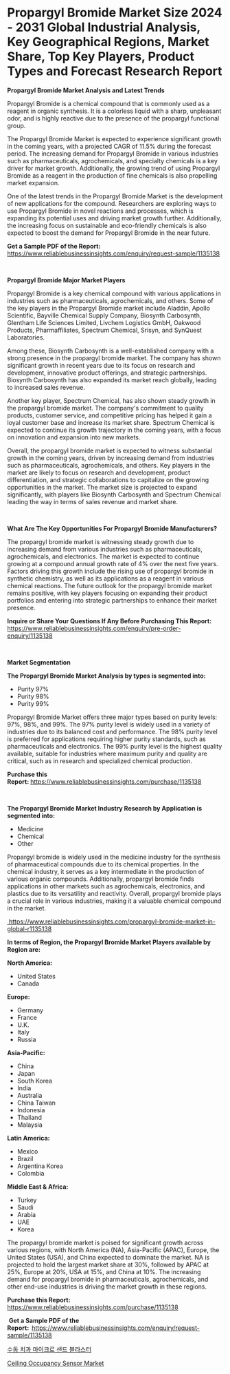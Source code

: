 <p><h1>Propargyl Bromide Market Size 2024 - 2031 Global Industrial Analysis, Key Geographical Regions, Market Share, Top Key Players, Product Types and Forecast Research Report</h1></p><p><strong>Propargyl Bromide Market Analysis and Latest Trends</strong></p>
<p><p>Propargyl Bromide is a chemical compound that is commonly used as a reagent in organic synthesis. It is a colorless liquid with a sharp, unpleasant odor, and is highly reactive due to the presence of the propargyl functional group.</p><p>The Propargyl Bromide Market is expected to experience significant growth in the coming years, with a projected CAGR of 11.5% during the forecast period. The increasing demand for Propargyl Bromide in various industries such as pharmaceuticals, agrochemicals, and specialty chemicals is a key driver for market growth. Additionally, the growing trend of using Propargyl Bromide as a reagent in the production of fine chemicals is also propelling market expansion.</p><p>One of the latest trends in the Propargyl Bromide Market is the development of new applications for the compound. Researchers are exploring ways to use Propargyl Bromide in novel reactions and processes, which is expanding its potential uses and driving market growth further. Additionally, the increasing focus on sustainable and eco-friendly chemicals is also expected to boost the demand for Propargyl Bromide in the near future.</p></p>
<p><strong>Get a Sample PDF of the Report:&nbsp;</strong> <a href="https://www.reliablebusinessinsights.com/enquiry/request-sample/1135138">https://www.reliablebusinessinsights.com/enquiry/request-sample/1135138</a></p>
<p>&nbsp;</p>
<p><strong>Propargyl Bromide Major Market Players</strong></p>
<p><p>Propargyl Bromide is a key chemical compound with various applications in industries such as pharmaceuticals, agrochemicals, and others. Some of the key players in the Propargyl Bromide market include Aladdin, Apollo Scientific, Bayville Chemical Supply Company, Biosynth Carbosynth, Glentham Life Sciences Limited, Livchem Logistics GmbH, Oakwood Products, Pharmaffiliates, Spectrum Chemical, Srisyn, and SynQuest Laboratories.</p><p>Among these, Biosynth Carbosynth is a well-established company with a strong presence in the propargyl bromide market. The company has shown significant growth in recent years due to its focus on research and development, innovative product offerings, and strategic partnerships. Biosynth Carbosynth has also expanded its market reach globally, leading to increased sales revenue.</p><p>Another key player, Spectrum Chemical, has also shown steady growth in the propargyl bromide market. The company's commitment to quality products, customer service, and competitive pricing has helped it gain a loyal customer base and increase its market share. Spectrum Chemical is expected to continue its growth trajectory in the coming years, with a focus on innovation and expansion into new markets.</p><p>Overall, the propargyl bromide market is expected to witness substantial growth in the coming years, driven by increasing demand from industries such as pharmaceuticals, agrochemicals, and others. Key players in the market are likely to focus on research and development, product differentiation, and strategic collaborations to capitalize on the growing opportunities in the market. The market size is projected to expand significantly, with players like Biosynth Carbosynth and Spectrum Chemical leading the way in terms of sales revenue and market share.</p></p>
<p>&nbsp;</p>
<p><strong>What Are The Key Opportunities For Propargyl Bromide Manufacturers?</strong></p>
<p><p>The propargyl bromide market is witnessing steady growth due to increasing demand from various industries such as pharmaceuticals, agrochemicals, and electronics. The market is expected to continue growing at a compound annual growth rate of 4% over the next five years. Factors driving this growth include the rising use of propargyl bromide in synthetic chemistry, as well as its applications as a reagent in various chemical reactions. The future outlook for the propargyl bromide market remains positive, with key players focusing on expanding their product portfolios and entering into strategic partnerships to enhance their market presence.</p></p>
<p><strong>Inquire or Share Your Questions If Any Before Purchasing This Report:</strong> <a href="https://www.reliablebusinessinsights.com/enquiry/pre-order-enquiry/1135138">https://www.reliablebusinessinsights.com/enquiry/pre-order-enquiry/1135138</a></p>
<p>&nbsp;</p>
<p><strong>Market Segmentation</strong></p>
<p><strong>The Propargyl Bromide Market Analysis by types is segmented into:</strong></p>
<p><ul><li>Purity 97%</li><li>Purity 98%</li><li>Purity 99%</li></ul></p>
<p><p>Propargyl Bromide Market offers three major types based on purity levels: 97%, 98%, and 99%. The 97% purity level is widely used in a variety of industries due to its balanced cost and performance. The 98% purity level is preferred for applications requiring higher purity standards, such as pharmaceuticals and electronics. The 99% purity level is the highest quality available, suitable for industries where maximum purity and quality are critical, such as in research and specialized chemical production.</p></p>
<p><strong>Purchase this Report:&nbsp;</strong><a href="https://www.reliablebusinessinsights.com/purchase/1135138">https://www.reliablebusinessinsights.com/purchase/1135138</a></p>
<p>&nbsp;</p>
<p><strong>The Propargyl Bromide Market Industry Research by Application is segmented into:</strong></p>
<p><ul><li>Medicine</li><li>Chemical</li><li>Other</li></ul></p>
<p><p>Propargyl bromide is widely used in the medicine industry for the synthesis of pharmaceutical compounds due to its chemical properties. In the chemical industry, it serves as a key intermediate in the production of various organic compounds. Additionally, propargyl bromide finds applications in other markets such as agrochemicals, electronics, and plastics due to its versatility and reactivity. Overall, propargyl bromide plays a crucial role in various industries, making it a valuable chemical compound in the market.</p></p>
<p><a href="https://www.reliablebusinessinsights.com/propargyl-bromide-market-in-global-r1135138">&nbsp;https://www.reliablebusinessinsights.com/propargyl-bromide-market-in-global-r1135138</a></p>
<p><strong>In terms of Region, the Propargyl Bromide Market Players available by Region are:</strong></p>
<p>
    <p> <strong> North America: </strong>
        <ul>
            <li>United States</li>
            <li>Canada</li>
        </ul>
        </p> 
    <p> <strong> Europe: </strong>
        <ul>
            <li>Germany</li>
            <li>France</li>
            <li>U.K.</li>
            <li>Italy</li>
            <li>Russia</li>
        </ul>
        </p> 
    <p> <strong> Asia-Pacific: </strong>
        <ul>
            <li>China</li>
            <li>Japan</li>
            <li>South Korea</li>
            <li>India</li>
            <li>Australia</li>
            <li>China Taiwan</li>
            <li>Indonesia</li>
            <li>Thailand</li>
            <li>Malaysia</li>
        </ul>
        </p> 
    <p> <strong> Latin America: </strong>
        <ul>
            <li>Mexico</li>
            <li>Brazil</li>
            <li>Argentina Korea</li>
            <li>Colombia</li>
        </ul>
        </p> 
    <p> <strong> Middle East & Africa: </strong>
        <ul>
            <li>Turkey</li>
            <li>Saudi</li>
            <li>Arabia</li>
            <li>UAE</li>
            <li>Korea</li>
        </ul>
    </p>
    </p>
<p><p>The propargyl bromide market is poised for significant growth across various regions, with North America (NA), Asia-Pacific (APAC), Europe, the United States (USA), and China expected to dominate the market. NA is projected to hold the largest market share at 30%, followed by APAC at 25%, Europe at 20%, USA at 15%, and China at 10%. The increasing demand for propargyl bromide in pharmaceuticals, agrochemicals, and other end-use industries is driving the market growth in these regions.</p></p>
<p><strong>Purchase this Report: </strong><a href="https://www.reliablebusinessinsights.com/purchase/1135138">https://www.reliablebusinessinsights.com/purchase/1135138</a></p>
<p>&nbsp;<strong>Get a Sample PDF of the Report:&nbsp;&nbsp;</strong><a href="https://www.reliablebusinessinsights.com/enquiry/request-sample/1135138">https://www.reliablebusinessinsights.com/enquiry/request-sample/1135138</a></p>
<p><strong></strong></p>
<p><p><a href="https://medium.com/@fredajerde/1996%EB%85%84-%EC%9D%B4%EB%9E%98%EB%A1%9C-%EB%AF%B8%EA%B5%AD-%EC%B5%9C%EB%8C%80%EC%9D%98-%EB%B6%81%EC%84%9C%EB%B6%80-%EB%B6%80%EB%8F%99%EC%82%B0-%EC%8B%9C%EA%B0%80-%EC%B4%9D%EC%95%A1-%EC%97%85%EA%B3%84%EC%9D%98-%EB%8C%80%ED%91%9C-%EC%A3%BC%EA%B4%80%EC%82%AC%EB%A1%9C-%EC%84%B1%EC%9E%A5%ED%95%9C-%EC%97%85%EA%B3%84%EC%9D%98-%EC%84%A0%EB%8F%84%EC%A0%81%EC%9D%B8-%EC%A3%BC%EA%B4%80%EC%82%AC%EC%9E%85%EB%8B%88%EB%8B%A4-1adcac17dcfd">수동 치과 마이크로 샌드 블라스터</a></p><p><a href="https://view.publitas.com/reportprime-1/ceiling-occupancy-sensor-market-industry-trends-and-forecast-for-period-from-2024-to-2031/">Ceiling Occupancy Sensor Market</a></p></p>